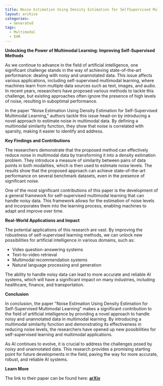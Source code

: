 ```yaml
---
title: Noise Estimation Using Density Estimation for SelfSupervised Multimodal Learning
layout: archive
categories:
  - Generated
tags:
  - Multimodal
  - EHR
---
```


**Unlocking the Power of Multimodal Learning: Improving Self-Supervised Methods**

As we continue to advance in the field of artificial intelligence, one significant challenge stands in the way of achieving state-of-the-art performance: dealing with noisy and unannotated data. This issue affects various applications, including self-supervised multimodal learning, where machines learn from multiple data sources such as text, images, and audio. In recent years, researchers have proposed various methods to tackle this challenge, but existing approaches often ignore the presence of high levels of noise, resulting in suboptimal performance.

In the paper "Noise Estimation Using Density Estimation for Self-Supervised Multimodal Learning," authors tackle this issue head-on by introducing a novel approach to estimate noise in multimodal data. By defining a multimodal similarity function, they show that noise is correlated with sparsity, making it easier to identify and address.

**Key Findings and Contributions**

The researchers demonstrate that the proposed method can effectively reduce noise in multimodal data by transforming it into a density estimation problem. They introduce a measure of similarity between pairs of data points in both modalities, which is then used to estimate noise levels. The results show that the proposed approach can achieve state-of-the-art performance on several benchmark datasets, even in the presence of significant noise.

One of the most significant contributions of this paper is the development of a general framework for self-supervised multimodal learning that can handle noisy data. This framework allows for the estimation of noise levels and incorporates them into the learning process, enabling machines to adapt and improve over time.

**Real-World Applications and Impact**

The potential applications of this research are vast. By improving the robustness of self-supervised learning methods, we can unlock new possibilities for artificial intelligence in various domains, such as:

* Video question-answering systems
* Text-to-video retrieval
* Multimodal recommendation systems
* Natural language processing and generation

The ability to handle noisy data can lead to more accurate and reliable AI systems, which will have a significant impact on many industries, including healthcare, finance, and transportation.

**Conclusion**

In conclusion, the paper "Noise Estimation Using Density Estimation for Self-Supervised Multimodal Learning" makes a significant contribution to the field of artificial intelligence by providing a novel approach to handle noisy and unannotated data in multimodal learning. By introducing a multimodal similarity function and demonstrating its effectiveness in reducing noise levels, the researchers have opened up new possibilities for self-supervised learning and multimodal applications.

As AI continues to evolve, it is crucial to address the challenges posed by noisy and unannotated data. This research provides a promising starting point for future developments in the field, paving the way for more accurate, robust, and reliable AI systems.

**Learn More**

The link to their paper can be found here: [**arXiv**](http://arxiv.org/pdf/2003.03186v3.pdf)